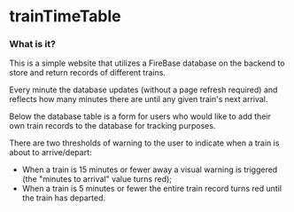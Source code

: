 # trainTimeTable

### What is it?

This is a simple website that utilizes a FireBase database on the backend to store and return records of different trains. 

Every minute the database updates (without a page refresh required) and reflects how many minutes there are until any given train's next arrival.

Below the database table is a form for users who would like to add their own train records to the database for tracking purposes.

There are two thresholds of warning to the user to indicate when a train is about to arrive/depart:

* When a train is 15 minutes or fewer away a visual warning is triggered (the "minutes to arrival" value turns red);
* When a train is 5 minutes or fewer the entire train record turns red until the train has departed.




